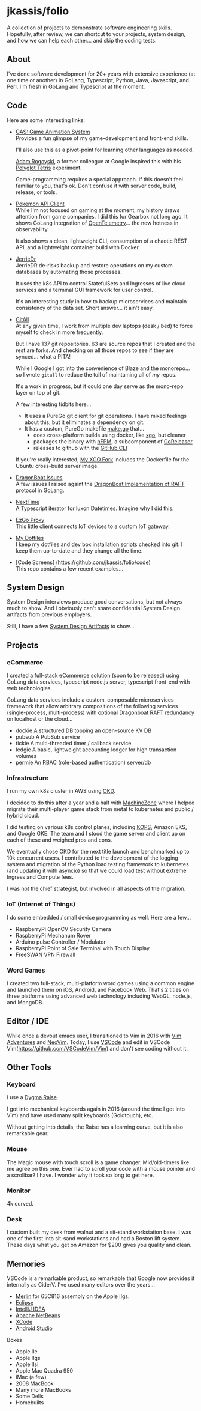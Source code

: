 jkassis/folio
=============
A collection of projects to demonstrate software engineering skills. Hopefully, after review, we can shortcut to your projects, system design, and how we can help each other... and skip the coding tests.


About
-----
I've done software development for 20+ years with extensive experience (at one time or another) in GoLang, Typescript, Python, Java, Javascript, and Perl.  I'm fresh in GoLang and Typescript at the moment.


Code
----
Here are some interesting links:

* [GAS: Game Animation System](https://github.com/jkassis/gas)  
  Provides a fun glimpse of my game-development and front-end skills.

  I'll also use this as a pivot-point for learning other languages as needed.

  [Adam Rogoyski](https://github.com/adamrogoyski), a former colleague at Google inspired this with his [Polyglot Tetris](https://github.com/adamrogoyski/tetris) experiment.

  Game-programming requires a special approach. If this doesn't feel familiar to you, that's ok. Don't confuse it with server code, build, release, or tools.

* [Pokemon API Client](https://github.com/jkassis/pokemoncli)  
  While I'm not focused on gaming at the moment, my history draws attention from game companies. I did this for Gearbox not long ago. It shows GoLang integration of [OpenTelemetry](https://opentelemetry.io/)... the new hotness in observability.

  It also shows a clean, lightweight CLI, consumption of a chaotic REST API, and a lightweight container build with Docker.

* [JerrieDr](https://github.com/jkassis/jerriedr)  
  JerrieDR de-risks backup and restore operations on my custom databases by automating those processes.

  It uses the k8s API to control StatefulSets and Ingresses of live cloud services and a terminal GUI framework for user control.

  It's an interesting study in how to backup microservices and maintain consistency of the data set. Short answer... it ain't easy.

* [GitAll](https://github.com/jkassis/gitall)  
  At any given time, I work from multiple dev laptops (desk / bed) to force myself to check in more frequently.

  But I have 137 git repositories. 63 are source repos that I created and the rest are forks. And checking on all those repos to see if they are synced... what a PITA!
  
  While I Google I got into the convenience of Blaze and the monorepo... so I wrote `gitall` to reduce the toil of maintaining all of *my* repos.
  
  It's a work in progress, but it could one day serve as the mono-repo layer on top of git.
  
  A few interesting tidbits here...
  * It uses a PureGo git client for git operations. I have mixed feelings about this, but it eliminates a dependency on git.
  * It has a custom, PureGo makefile [make.go](https://github.com/jkassis/gitall/blob/master/bin/make.go) that...
    * does cross-platform builds using docker, like [xgo](https://github.com/karalabe/xgo), but cleaner
    * packages the binary with [nFPM](https://github.com/goreleaser/nfpm), a subcomponent of [GoReleaser](https://github.com/goreleaser)
    * releases to github with the [GitHub CLI](https://cli.github.com/)

  If you're really interested, [My XGO Fork](https://github.com/jkassis/xgo) includes the Dockerfile for the Ubuntu cross-build server image.

* [DragonBoat Issues](https://github.com/lni/dragonboat/issues?q=jkassis)  
  A few issues I raised againt the [DragonBoat Implementation of RAFT](https://github.com/lni/dragonboat) protocol in GoLang.

* [NextTime](https://github.com/jkassis/nexttime)  
  A Typescript iterator for luxon Datetimes. Imagine why I did this.

* [EzGo Proxy](https://github.com/jkassis/ezgo/blob/master/proxy/client.go)  
  This little client connects IoT devices to a custom IoT gateway.

* [My Dotfiles](https://github.com/jkassis/home)  
  I keep my dotfiles and dev box installation scripts checked into git. I keep them up-to-date and they change all the time.

 * [Code Screens] (https://github.com/jkassis/folio/code)  
   This repo contains a few recent examples...


System Design
-------------
System Design interviews produce good conversations, but not always much to show. And I obviously can't share confidential System Design artifacts from previous employers.

Still, I have a few [System Design Artifacts](https://github.com/jkassis/folio/systemdesign) to show...




Projects
--------
### eCommerce
I created a full-stack eCommerce solution (soon to be released) using GoLang data services, typescript node.js server, typescript front-end with web technologies.

GoLang data services include a custom, composable microservices framework that allow arbitrary compositions of the following services (single-process, multi-process) with optional [Dragonboat RAFT](https://github.com/lni/dragonboat) redundancy on localhost or the cloud...
* dockie
  A structured DB topping an open-source KV DB
* pubsub
  A PubSub service
* tickie
  A multi-threaded timer / callback service
* ledgie
  A basic, lightweight accounting ledger for high transaction volumes
* permie
  An RBAC (role-based authentication) server/db



### Infrastructure
I run my own k8s cluster in AWS using [OKD](https://www.okd.io/).

I decided to do this after a year and a half with [MachineZone](https://mz.com) where I helped migrate their multi-player game stack from metal to kubernetes and public / hybrid cloud.

I did testing on various k8s control planes, including [KOPS](https://github.com/kubernetes/kops), Amazon EKS, and Google GKE. The team and I stood the game server and client up on each of these and weighed pros and cons.

We eventually chose OKD for the next title launch and benchmarked up to 10k concurrent users. I contributed to the development of the logging system and migration of the Python load testing framework to kubernetes (and updating it with asyncio) so that we could load test without extreme Ingress and Compute fees.

I was not the chief strategist, but involved in all aspects of the migration.

### IoT (Internet of Things)
I do some embedded / small device programming as well. Here are a few...

 * RaspberryPi OpenCV Security Camera
 * RaspberryPi Mechanum Rover
 * Arduino pulse Controller / Modulator
 * RaspberryPi Point of Sale Terminal with Touch Display
 * FreeSWAN VPN Firewall


### Word Games
I created two full-stack, multi-platform word games using a common engine and launched them on iOS, Android, and Facebook Web. That's 2 titles on three platforms using advanced web technology including WebGL, node.js, and MongoDB.


Editor / IDE
------------
While once a devout emacs user, I transitioned to Vim in 2016 with [Vim Adventures](https://vim-adventures.com/) and [NeoVim](https://neovim.io/).  Today, I use [VSCode](https://code.visualstudio.com/) and edit in VSCode Vim(https://github.com/VSCodeVim/Vim) and don't see coding without it.


Other Tools
-----------
### Keyboard
I use a [Dygma Raise](https://dygma.com/).

I got into mechanical keyboards again in 2016 (around the time I got into Vim) and have used many split keyboards (Goldtouch), etc.

Without getting into details, the Raise has a learning curve, but it is also remarkable gear.

### Mouse
The Magic mouse with touch scroll is a game changer. Mid/old-timers like me agree on this one. Ever had to scroll your code with a mouse pointer and a scrollbar? I have. I wonder why it took so long to get here.

### Monitor
4k curved.

### Desk
I custom built my desk from walnut and a sit-stand workstation base. I was one of the first into sit-sand workstations and had a Boston lift system. These days what you get on Amazon for $200 gives you quality and clean.


Memories
--------
VSCode is a remarkable product, so remarkable that Google now provides it internally as CiderV.  I've used many editors over the years...
 * [Merlin](https://brutaldeluxe.fr/products/crossdevtools/merlin/)
   for 65C816 assembly on the Apple IIgs.
 * [Eclipse](https://eclipse.org)
 * [IntelliJ IDEA](https://www.jetbrains.com/idea/)
 * [Apache NetBeans](https://netbeans.apache.org/)
 * [XCode](https://developer.apple.com/xcode/)
 * [Android Studio](https://developer.android.com/studio)

Boxes
* Apple IIe
* Apple IIgs
* Apple IIsi
* Apple Mac Quadra 950
* iMac (a few)
* 2008 MacBook
* Many more MacBooks
* Some Dells
* Homebuilts
